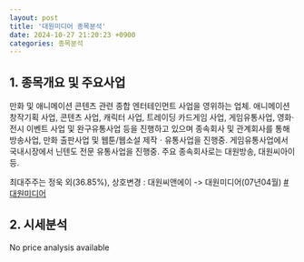 ```yaml
---
layout: post
title: '대원미디어 종목분석'
date: 2024-10-27 21:20:23 +0900
categories: 종목분석
---
```


## 1. 종목개요 및 주요사업

만화 및 애니메이션 콘텐츠 관련 종합 엔터테인먼트 사업을 영위하는 업체. 애니메이션 창작기획 사업, 콘텐츠 사업, 캐릭터 사업, 트레이딩 카드게임 사업, 게임유통사업, 영화·전시 이벤트 사업 및 완구유통사업 등을 진행하고 있으며 종속회사 및 관계회사를 통해 방송사업, 만화 출판사업 및 웹툰/웹소설 제작ㆍ유통사업을 진행중. 게임유통사업에서 국내시장에서 닌텐도 전문 유통사업을 진행중. 주요 종속회사로는 대원방송, 대원씨아이 등. 

최대주주는 정욱 외(36.85%), 상호변경 : 대원씨앤에이 -> 대원미디어(07년04월)
[#대원미디어](#)

## 2. 시세분석

No price analysis available
